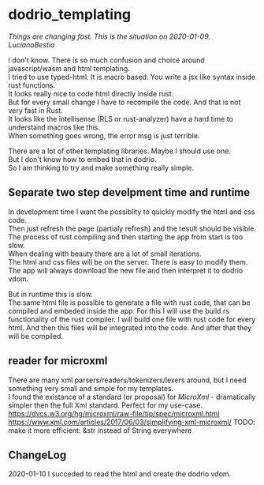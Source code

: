 # dodrio_templating

*Things are changing fast. This is the situation on 2020-01-09. LucianoBestia*  

I don't know. There is so much confusion and choice around javascript/wasm and html templating.  
I tried to use typed-html. It is macro based. You write a jsx like syntax inside rust functions.  
It looks really nice to code html directly inside rust.  
But for every small change I have to recompile the code. And that is not very fast in Rust.  
It looks like the intellisense (RLS or rust-analyzer) have a hard time to understand macros like this.  
When something goes wrong, the error msg is just terrible.

There are a lot of other templating libraries. Maybe I should use one.  
But I don't know how to embed that in dodrio.  
So I am thinking to try and make something really simple.  

## Separate two step develpment time and runtime

In development time I want the possiblity to quickly modify the html and css code.  
Then just refresh the page (partialy refresh) and the result should be visible.  
The process of rust compiling and then starting the app from start is too slow.  
When dealing with beauty there are a lot of small iterations.  
The html and css files will be on the server. There is easy to modify them.  
The app will always download the new file and then interpret it to dodrio vdom.  

But in runtime this is slow.  
The same html file is possible to generate a file with rust code, that can be compiled and embeded inside the app. For this I will use the build.rs functionality of the rust compiler. I will build one file with rust code for every html. And then this files will be integrated into the code. And after that they will be compiled.  

## reader for microxml

There are many xml parsers/readers/tokenizers/lexers around, but I need something very small and simple for my templates.  
I found the existance of a standard (or proposal) for *MicroXml* - dramatically simpler then the full Xml standard. Perfect for my use-case.  
<https://dvcs.w3.org/hg/microxml/raw-file/tip/spec/microxml.html>
<https://www.xml.com/articles/2017/06/03/simplifying-xml-microxml/>
TODO: make it more efficient: &str instead of String everywhere

## ChangeLog

2020-01-10 I succeded to read the html and create the dodrio vdom.


